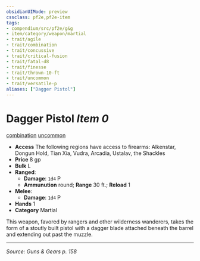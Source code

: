 ```yaml
---
obsidianUIMode: preview
cssclass: pf2e,pf2e-item
tags:
- compendium/src/pf2e/g&g
- item/category/weapon/martial
- trait/agile
- trait/combination
- trait/concussive
- trait/critical-fusion
- trait/fatal-d8
- trait/finesse
- trait/thrown-10-ft
- trait/uncommon
- trait/versatile-p
aliases: ["Dagger Pistol"]
---
```

# Dagger Pistol *Item 0*  
[combination](combination-g-g.md "Combination Weapon Trait")  [uncommon](uncommon.md "Uncommon Rarity Trait")  

- **Access** The following regions have access to firearms: Alkenstar, Dongun Hold, Tian Xia, Vudra, Arcadia, Ustalav, the Shackles
- **Price** 8 gp
- **Bulk** L
- **Ranged**:  
  - **Damage**: `1d4` P
  - **Ammunution** round; **Range** 30 ft.; **Reload** 1
- **Melee**:  
  - **Damage**: `1d4` P
- **Hands** 1
- **Category** Martial

This weapon, favored by rangers and other wilderness wanderers, takes the form of a stoutly built pistol with a dagger blade attached beneath the barrel and extending out past the muzzle.


---
*Source: Guns & Gears p. 158*